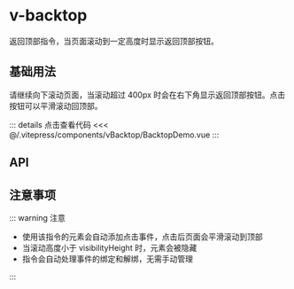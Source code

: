 # v-backtop

返回顶部指令，当页面滚动到一定高度时显示返回顶部按钮。

## 基础用法

请继续向下滚动页面，当滚动超过 400px 时会在右下角显示返回顶部按钮。点击按钮可以平滑滚动回顶部。

<BacktopDemo />

::: details 点击查看代码
<<< @/.vitepress/components/vBacktop/BacktopDemo.vue
:::

## API

<ApiTable :data="props" />

## 注意事项

::: warning 注意

- 使用该指令的元素会自动添加点击事件，点击后页面会平滑滚动到顶部
- 当滚动高度小于 visibilityHeight 时，元素会被隐藏
- 指令会自动处理事件的绑定和解绑，无需手动管理

:::

<script setup>
import BacktopDemo from '../.vitepress/components/vBacktop/BacktopDemo.vue'
import ApiTable from '../.vitepress/components/ApiTable.vue'

const props = [
  {
    name: 'visibilityHeight',
    description: '滚动高度达到此参数值才出现',
    type: 'number',
    default: '400',
  },
  {
    name: 'duration',
    description: '回到顶部所需时间(ms)',
    type: 'number',
    default: '500',
  },
]
</script>
